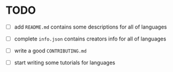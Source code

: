 # TODO

- [ ] add `README.md` contains some descriptions for all of languages
- [ ] complete `info.json` contains creators info for all of languages
- [ ] write a good `CONTRIBUTING.md`
- [ ] start writing some tutorials for languages

